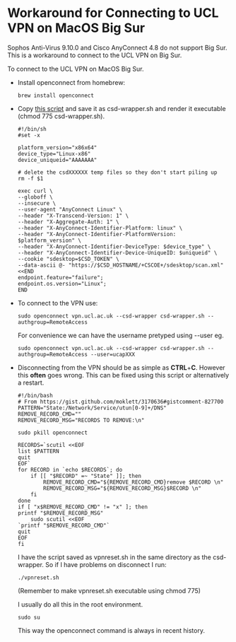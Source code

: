 # Workaround for Connecting to UCL VPN on MacOS Big Sur
Sophos Anti-Virus 9.10.0 and Cisco AnyConnect 4.8 do not support Big Sur. This is a workaround to connect to the UCL VPN on Big Sur.


 To connect to the UCL VPN on MacOS Big Sur.

- Install openconnect from homebrew:

  ```
  brew install openconnect
  ```

- Copy [this script](https://blogs.ucl.ac.uk/dh/2015/09/18/tutorial-ucl-vpn-linux/) and save it as csd-wrapper.sh and render it executable (chmod 775 csd-wrapper.sh).

  ```
  #!/bin/sh
  #set -x
  
  platform_version="x86x64"
  device_type="Linux-x86"
  device_uniqueid="AAAAAAA"
  
  # delete the csdXXXXXX temp files so they don't start piling up
  rm -f $1
  
  exec curl \
  --globoff \
  --insecure \
  --user-agent "AnyConnect Linux" \
  --header "X-Transcend-Version: 1" \
  --header "X-Aggregate-Auth: 1" \
  --header "X-AnyConnect-Identifier-Platform: linux" \
  --header "X-AnyConnect-Identifier-PlatformVersion: $platform_version" \
  --header "X-AnyConnect-Identifier-DeviceType: $device_type" \
  --header "X-AnyConnect-Identifier-Device-UniqueID: $uniqueid" \
  --cookie "sdesktop=$CSD_TOKEN" \
  --data-ascii @- "https://$CSD_HOSTNAME/+CSCOE+/sdesktop/scan.xml" <<END
  endpoint.feature="failure";
  endpoint.os.version="Linux";
  END
  ```

- To connect to the VPN use:

  ```
  sudo openconnect vpn.ucl.ac.uk --csd-wrapper csd-wrapper.sh --authgroup=RemoteAccess
  
  ```

  For convenience we can have the username pretyped using --user eg.

  ```
  sudo openconnect vpn.ucl.ac.uk --csd-wrapper csd-wrapper.sh --authgroup=RemoteAccess --user=ucapXXX
  ```

- Disconnecting from the VPN should be as simple as  **CTRL**+**C**. However this **often** goes wrong. This can be fixed using this script or alternatively  a restart.

  ```
  #!/bin/bash
  # From https://gist.github.com/moklett/3170636#gistcomment-827700
  PATTERN="State:/Network/Service/utun[0-9]+/DNS"
  REMOVE_RECORD_CMD=""
  REMOVE_RECORD_MSG="RECORDS TO REMOVE:\n"
  
  sudo pkill openconnect
  
  RECORDS=`scutil <<EOF
  list $PATTERN
  quit
  EOF`
  for RECORD in `echo $RECORDS`; do
      if [[ "$RECORD" =~ "State" ]]; then
          REMOVE_RECORD_CMD="${REMOVE_RECORD_CMD}remove $RECORD \n"
          REMOVE_RECORD_MSG="${REMOVE_RECORD_MSG}$RECORD \n"
      fi
  done
  if [ "x$REMOVE_RECORD_CMD" != "x" ]; then
  printf "$REMOVE_RECORD_MSG"
      sudo scutil <<EOF
  `printf "$REMOVE_RECORD_CMD"`
  quit
  EOF
  fi
  ```

  I have the script saved as vpnreset.sh in the same directory as the csd-wrapper. So if I have problems on disconnect I run:

  ```
  ./vpnreset.sh
  ```

  (Remember to make vpnreset.sh executable using chmod 775)

  I usually do all this in the root environment.

  ```
  sudo su
  ```

  This way the openconnect command is always in recent history.
